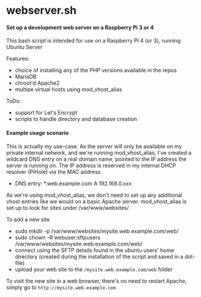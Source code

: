 # webserver.sh
#### Set up a development web server on a Raspberry Pi 3 or 4

This bash script is intended for use on a Raspberry Pi 4 (or 3), running Ubuntu Server

Features:
- choice of installing any of the PHP versions available in the repos
- MariaDB
- chroot'd Apache2
- multipe virtual hosts using mod_vhost_alias

ToDo:
- support for Let's Encrypt
- scripts to handle directory and database creation

#### Example usage scenario

This is actually my use-case. As the server will only be available on my private internal network, and we're running mod_vhost_alias, I've created a wildcard DNS entry on a real domain name, pointed to the IP address the server is running on. The IP address is reserved in my internal DHCP resolver (PiHole) via the MAC address

- DNS entry: \*.web.example.com A 192.168.0.xxx

As we're using mod_vhost_alias, we don't need to set up any additional vhost entries like we would on a basic Apache server. mod_vhost_alias is set up to look for sites under /var/www/websites/

To add a new site
- sudo mkdir -p /var/www/websites/mysite.web.example.com/web/
- sudo chown -R webuser:sftpusers /var/www/websites/mysite.web.example.com/web/
- connect using the SFTP details found in the ubuntu users' home directory (created during the installation of the script and saved in a dot-file)
- upload your web site to the `/mysite.web.example.com/web` folder

To visit the new site in a web browser, there's no need to restart Apache, simply go to `http://mysite.web.example.com`
